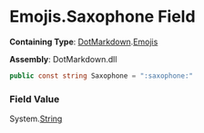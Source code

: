 # Emojis\.Saxophone Field

**Containing Type**: [DotMarkdown](../../README.md)\.[Emojis](../README.md)

**Assembly**: DotMarkdown\.dll

```csharp
public const string Saxophone = ":saxophone:"
```

### Field Value

System\.[String](https://docs.microsoft.com/en-us/dotnet/api/system.string)